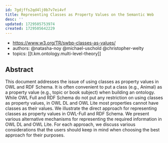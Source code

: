 ```yaml
---
id: 7gdjffs2qd4lj0b7v7ei4vf
title: Representing Classes as Property Values on the Semantic Web
desc: ''
updated: 1729505753974
created: 1729505642229
---
```


- https://www.w3.org/TR/swbp-classes-as-values/
- authors: @natasha-noy @michael-uschold @christopher-welty
- topics: [[t.km.ontology.multi-level-theory]]

## Abstract

This document addresses the issue of using classes as property values in OWL and RDF Schema. It is often convenient to put a class (e.g., Animal) as a property value (e.g., topic or book subject) when building an ontology. While OWL Full and RDF Schema do not put any restriction on using classes as property values, in OWL DL and OWL Lite most properties cannot have classes as their values. We illustrate the direct approach for representing classes as property values in OWL-Full and RDF Schema. We present various alternative mechanisms for representing the required information in OWL DL and OWL Lite. For each approach, we discuss various considerations that the users should keep in mind when choosing the best approach for their purposes.


